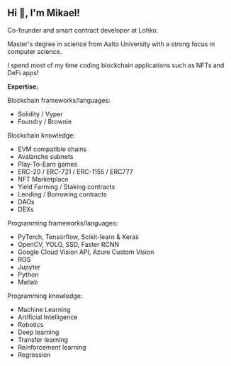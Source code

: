 <h2> Hi 👋, I'm Mikael! </h2>

Co-founder and smart contract developer at Lohko.

Master's degree in science from Aalto University with a strong focus in computer science. 

I spend most of my time coding blockchain applications such as NFTs and DeFi apps!

  
**Expertise:**  

Blockchain frameworks/languages:
 - Solidity / Vyper
 - Foundry / Brownie

Blockchain knowledge:
 - EVM compatible chains
 - Avalanche subnets
 - Play-To-Earn games
 - ERC-20 / ERC-721 / ERC-1155 / ERC777
 - NFT Marketplace
 - Yield Farming / Staking contracts
 - Lending / Borrowing contracts
 - DAOs
 - DEXs


Programming frameworks/languages:
 - PyTorch, Tensorflow, Scikit-learn & Keras
 - OpenCV, YOLO, SSD, Faster RCNN
 - Google Cloud Vision API, Azure Custom Vision
 - ROS
 - Jupyter
 - Python
 - Matlab

Programming knowledge:
 - Machine Learning
 - Artificial Intelligence
 - Robotics
 - Deep learning
 - Transfer learning
 - Reinforcement learning
 - Regression
 

#
